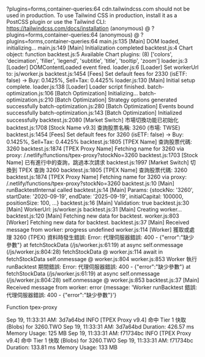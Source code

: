 ?plugins=forms,container-queries:64 cdn.tailwindcss.com should not be used in production. To use Tailwind CSS in production, install it as a PostCSS plugin or use the Tailwind CLI: https://tailwindcss.com/docs/installation
(anonymous) @ ?plugins=forms,container-queries:64
(anonymous) @ ?plugins=forms,container-queries:64
main.js:135 [Main] DOM loaded, initializing...
main.js:149 [Main] Initialization completed
backtest.js:4 Chart object: function
backtest.js:5 Available Chart plugins: (8) ['colors', 'decimation', 'filler', 'legend', 'subtitle', 'title', 'tooltip', 'zoom']
loader.js:3 [Loader] DOMContentLoaded event fired.
loader.js:6 [Loader] Set workerUrl to: js/worker.js
backtest.js:1454 [Fees] Set default fees for 2330 (isETF: false) -> Buy: 0.1425%, Sell+Tax: 0.4425%
loader.js:130 [Main] Initial setup complete.
loader.js:138 [Loader] Loader script finished.
batch-optimization.js:106 [Batch Optimization] Initializing...
batch-optimization.js:210 [Batch Optimization] Strategy options generated successfully
batch-optimization.js:280 [Batch Optimization] Events bound successfully
batch-optimization.js:143 [Batch Optimization] Initialized successfully
backtest.js:2080 [Market Switch] 市場切換功能已初始化
backtest.js:1708 [Stock Name v9.3] 查詢股票名稱: 3260 (市場: TWSE)
backtest.js:1454 [Fees] Set default fees for 3260 (isETF: false) -> Buy: 0.1425%, Sell+Tax: 0.4425%
backtest.js:1805 [TPEX Name] 查詢股票代碼: 3260
backtest.js:1874 [TPEX Proxy Name] Fetching name for 3260 via proxy: /.netlify/functions/tpex-proxy?stockNo=3260
backtest.js:1703 [Stock Name] 已有進行中的查詢，跳過本次請求
backtest.js:1997 [Market Switch] 切換到 TPEX 查詢 3260
backtest.js:1805 [TPEX Name] 查詢股票代碼: 3260
backtest.js:1874 [TPEX Proxy Name] Fetching name for 3260 via proxy: /.netlify/functions/tpex-proxy?stockNo=3260
backtest.js:10 [Main] runBacktestInternal called
backtest.js:14 [Main] Params: {stockNo: '3260', startDate: '2020-09-19', endDate: '2025-09-19', initialCapital: 100000, positionSize: 100, …}
backtest.js:16 [Main] Validation: true
backtest.js:30 [Main] WorkerUrl: js/worker.js
backtest.js:31 [Main] Creating worker...
backtest.js:120 [Main] Fetching new data for backtest.
worker.js:803 [Worker] Fetching new data for backtest.
backtest.js:37 [Main] Received message from worker: progress undefined
worker.js:114 [Worker] 獲取或處理 3260 (TPEX) 資料時發生錯誤: Error: 代理伺服器錯誤: 400 - {"error":"缺少參數"}
    at fetchStockData (/js/worker.js:61:19)
    at async self.onmessage (/js/worker.js:804:28)
fetchStockData @ worker.js:114
await in fetchStockData
self.onmessage @ worker.js:804
worker.js:853 Worker 執行 runBacktest 期間錯誤: Error: 代理伺服器錯誤: 400 - {"error":"缺少參數"}
    at fetchStockData (/js/worker.js:61:19)
    at async self.onmessage (/js/worker.js:804:28)
self.onmessage @ worker.js:853
backtest.js:37 [Main] Received message from worker: error {message: 'Worker runBacktest 錯誤: 代理伺服器錯誤: 400 - {"error":"缺少參數"}'}


Function tpex-proxy

Sep 19, 11:33:31 AM: 3d7a64bd INFO   [TPEX Proxy v9.4] 命中 Tier 1 快取 (Blobs) for 3260.TWO
Sep 19, 11:33:31 AM: 3d7a64bd Duration: 426.57 ms	Memory Usage: 125 MB
Sep 19, 11:33:31 AM: f71734bc INFO   [TPEX Proxy v9.4] 命中 Tier 1 快取 (Blobs) for 3260.TWO
Sep 19, 11:33:31 AM: f71734bc Duration: 133.81 ms	Memory Usage: 133 MB